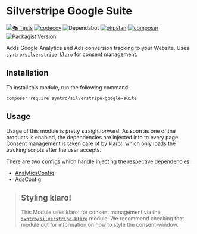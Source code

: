 # Silverstripe Google Suite

[![🎭 Tests](https://github.com/syntro-opensource/silverstripe-google-suite/workflows/%F0%9F%8E%AD%20Tests/badge.svg)](https://github.com/syntro-opensource/silverstripe-google-suite/actions?query=workflow%3A%22%F0%9F%8E%AD+Tests%22+branch%3A%22master%22)
[![codecov](https://codecov.io/gh/syntro-opensource/silverstripe-google-suite/branch/master/graph/badge.svg)](https://codecov.io/gh/syntro-opensource/silverstripe-google-suite)
![Dependabot](https://img.shields.io/badge/dependabot-active-brightgreen?logo=dependabot)
[![phpstan](https://img.shields.io/badge/PHPStan-enabled-success)](https://github.com/phpstan/phpstan)
[![composer](https://img.shields.io/packagist/dt/syntro/silverstripe-google-suite?color=success&logo=composer)](https://packagist.org/packages/syntro/silverstripe-google-suite)
[![Packagist Version](https://img.shields.io/packagist/v/syntro/silverstripe-google-suite?label=stable&logo=composer)](https://packagist.org/packages/syntro/silverstripe-google-suite)

Adds Google Analytics and Ads conversion tracking to your Website. Uses [`syntro/silverstripe-klaro`](https://github.com/syntro-opensource/silverstripe-klaro)
for consent management.

## Installation
To install this module, run the following command:
```
composer require syntro/silverstripe-google-suite
```

## Usage
Usage of this module is pretty straightforward. As soon as one of the
products is enabled, the dependencies are injected into to every page.
Consent management is taken care of by klaro!, which only loads the tracking
scripts after the user accepts.

There are two configs which handle injecting the respective dependencies:

* [AnalyticsConfig](src/AnalyticsConfig.php)
* [AdsConfig](src/AdsConfig.php)


> ## Styling klaro!
> This Module uses klaro! for consent management via the [`syntro/silverstripe-klaro`](https://github.com/syntro-opensource/silverstripe-klaro)
> module. We recommend checking that module out for information on how to style the
> consent-window.
